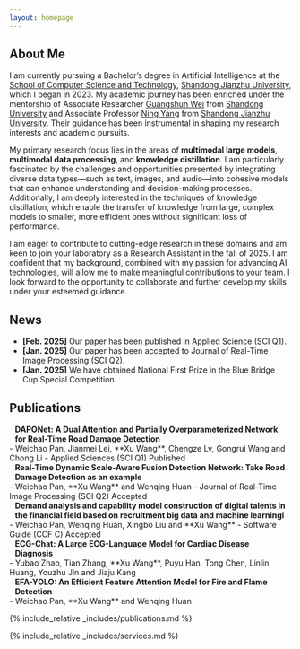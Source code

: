 ```yaml
---
layout: homepage
---
```


## About Me

I am currently pursuing a Bachelor’s degree in Artificial Intelligence at the [School of Computer Science and Technology](https://www.sdjzu.edu.cn/jsjkx/index.htm), [Shandong Jianzhu University](https://www.sdjzu.edu.cn/), which I began in 2023. My academic journey has been enriched under the mentorship of Associate Researcher [Guangshun Wei](https://faculty.sdu.edu.cn/weiguangshun/zh_CN/index.htm) from [Shandong University](https://www.sdu.edu.cn/index.htm) and Associate Professor [Ning Yang](https://www.sdjzu.edu.cn/jsjkx/xygk/szll2.htm) from [Shandong Jianzhu University](https://www.sdjzu.edu.cn/). Their guidance has been instrumental in shaping my research interests and academic pursuits.

My primary research focus lies in the areas of **multimodal large models**, **multimodal data processing**, and **knowledge distillation**. I am particularly fascinated by the challenges and opportunities presented by integrating diverse data types—such as text, images, and audio—into cohesive models that can enhance understanding and decision-making processes. Additionally, I am deeply interested in the techniques of knowledge distillation, which enable the transfer of knowledge from large, complex models to smaller, more efficient ones without significant loss of performance.

I am eager to contribute to cutting-edge research in these domains and am keen to join your laboratory as a Research Assistant in the fall of 2025. I am confident that my background, combined with my passion for advancing AI technologies, will allow me to make meaningful contributions to your team. I look forward to the opportunity to collaborate and further develop my skills under your esteemed guidance.

## News

- **[Feb. 2025]** Our paper has been published in Applied Science (SCI Q1).
- **[Jan. 2025]** Our paper has been accepted to Journal of Real-Time Image Processing (SCI Q2).
- **[Jan. 2025]** We have obtained National First Prize in the Blue Bridge Cup Special Competition.

## Publications

<h4 style="margin:0 10px 0;">DAPONet: A Dual Attention and Partially Overparameterized Network for Real-Time Road Damage Detection</h4>
- Weichao Pan, Jianmei Lei, **Xu Wang**, Chengze Lv, Gongrui Wang and Chong Li
- Applied Sciences (SCI Q1)  Published
<h4 style="margin:0 10px 0;">Real-Time Dynamic Scale-Aware Fusion Detection Network: Take Road Damage Detection as an example</h4>
- Weichao Pan, **Xu Wang** and Wenqing Huan
- Journal of Real-Time Image Processing (SCI Q2)  Accepted
<h4 style="margin:0 10px 0;">Demand analysis and capability model construction of digital talents in the financial field based on recruitment big data and machine learningl</h4>
- Weichao Pan, Wenqing Huan, Xingbo Liu and **Xu Wang**
- Software Guide (CCF C)  Accepted
<h4 style="margin:0 10px 0;">ECG-Chat: A Large ECG-Language Model for Cardiac Disease Diagnosis</h4>
- Yubao Zhao, Tian Zhang, **Xu Wang**, Puyu Han, Tong Chen, Linlin Huang, Youzhu Jin and Jiaju Kang
<h4 style="margin:0 10px 0;">EFA-YOLO: An Efficient Feature Attention Model for Fire and Flame Detection</h4>
- Weichao Pan, **Xu Wang** and Wenqing Huan

{% include_relative _includes/publications.md %}

{% include_relative _includes/services.md %}
